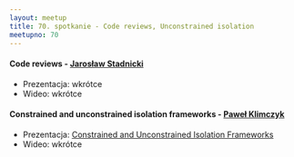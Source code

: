 ```yaml
---
layout: meetup
title: 70. spotkanie - Code reviews, Unconstrained isolation
meetupno: 70
---
```


#### Code reviews  - [Jarosław Stadnicki]()
* Prezentacja: wkrótce
* Wideo: wkrótce

#### Constrained and unconstrained isolation frameworks - [Paweł Klimczyk](http://blog.klimczyk.pl)
* Prezentacja: [Constrained and Unconstrained Isolation Frameworks](https://github.com/pawelklimczyk/Presentations/tree/master/Constrained%20And%20Unconstrained%20Isolation%20Frameworks%20in%20.NET/2014-10-21%20WrocNET)
* Wideo: wkrótce
